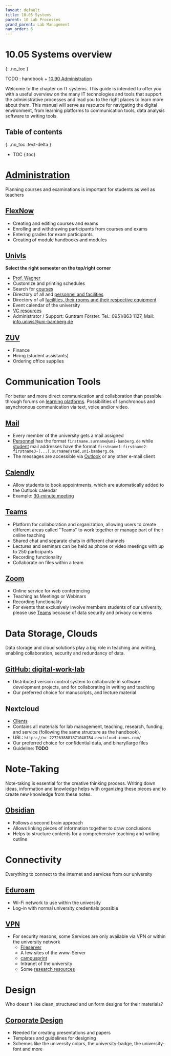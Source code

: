 ```yaml
---
layout: default
title: 10.05 Systems
parent: 10 Lab Processes
grand_parent: Lab Management
nav_order: 6
---
```


# 10.05 Systems overview
{: .no_toc }

TODO : handbook + [10.90 Administration](10.90.administration.html)

Welcome to the chapter on IT systems.
This guide is intended to offer you with a useful overview on the many IT technologies and tools that
support the administrative processes and lead you to the right places to learn more about them.
This manual will serve as resource for navigating the digital environment, from learning platforms to communication tools, data analysis software to
writing tools.

## Table of contents
{: .no_toc .text-delta }

- TOC
{:toc}

# [Administration](https://www.uni-bamberg.de/studium/im-studium/studienorganisation/internet-dienste/)

Planning courses and examinations is important for students as well as teachers

## [FlexNow](https://www.uni-bamberg.de/pruefungsamt/flexnow/fn2web/)

- Creating and editing courses and exams
- Enrolling and withdrawing participants from courses and exams
- Entering grades for exam participants
- Creating of module handbooks and modules

## [UnivIs](https://univis.uni-bamberg.de/)

**Select the right semester on the top/right corner**

- [Prof. Wagner](https://univis.uni-bamberg.de/form?dsc=anew/tel_view&pers=wiai/bereic_2/digita/wagner&anonymous=1&dir=wiai/bereic_2/digita&ref=pande&sem=2023s)
- Customize and printing schedules
- Search for [courses](https://univis.uni-bamberg.de/form?dsc=anew/lecture&anonymous=1&dir=guk&ref=room&sem=2023s)
- Directory of all and [personnel and facilities](https://univis.uni-bamberg.de/form?dsc=anew/pande&anonymous=1&dir=guk&ref=room&sem=2023s)
- Directory of
  all [facilities, their rooms and their respective equipment](https://univis.uni-bamberg.de/form?dsc=anew/room:&dir=&anonymous=1&ref=room&sem=2023s)
- Event calendar of the university
- [VC resources](https://vc.uni-bamberg.de/enrol/index.php?id=266)
- Administrator / Support: Guntram Förster. Tel.: 0951/863 1127, Mail: info.univis@uni-bamberg.de

## [ZUV](https://zuvportal.uni-bamberg.de/)

- Finance
- Hiring (student assistants)
- Ordering office supplies

# Communication Tools

For better and more direct communication and collaboration than possible through forums on
[learning platforms](#learning-platforms). Possibilities of synchronous and asynchronous communication
via text, voice and/or video.

## [Mail](https://www.uni-bamberg.de/its/dienstleistungen/mail/zugriff/)

- Every member of the university gets a mail assigned
- [Personnel](https://www.uni-bamberg.de/its/dienstleistungen/mail/wlv/) has the format `firstname.surname@uni-bamberg.de`
  while [student](https://www.uni-bamberg.de/its/dienstleistungen/mail/studium/) mail addresses have the
  format `firstname1-firstname2-firstname3-(...).surname@stud.uni-bamberg.de`
- The messages are accessible via [Outlook](https://www.uni-bamberg.de/its/dienstleistungen/mail/zugriff/outlook/) or any other e-mail client

## [Calendly](https://calendly.com/event_types/user/me)

- Allow students to book appointments, which are automatically added to the Outlook calendar
- Example: [30-minute meeting](https://calendly.com/gerit-wagner/30min?month=2023-07)

## [Teams](https://www.uni-bamberg.de/its/dienstleistungen/tele/video/teams/)

- Platform for collaboration and organization, allowing users to create different areas called "Teams" to work together or manage part of their online teaching
- Shared chat and separate chats in different channels
- Lectures and seminars can be held as phone or video meetings with up to 250 participants
- Recording functionality
- Collaborate on files within a team

## [Zoom](https://www.uni-bamberg.de/its/dienstleistungen/tele/video/zoom/)

- Online service for web conferencing
- Teaching as Meetings or Webinars
- Recording functionality
- For events that exclusively involve members students of our university, please use [Teams](#teams) because of data security and privacy concerns

# Data Storage, Clouds

Data storage and cloud solutions play a big role in teaching and writing, enabling collaboration, security and redundancy of data.

## [GitHub: digital-work-lab](https://github.com/digital-work-lab)

- Distributed version control system to collaborate in software development projects, and for collaborating in writing and teaching
- Our preferred choice for manuscripts, and lecture material

## Nextcloud

- [Clients](https://nextcloud.com/de/install/#install-clients)
- Contains all materials for lab management, teaching, research, funding, and service (following the same structure as the handbook).
- URL: ``https://nc-2272638881871040784.nextcloud-ionos.com/``
- Our preferred choice for confidential data, and binary/large files
- Guideline: **TODO**

# Note-Taking

Note-taking is essential for the creative thinking process. Writing down ideas, information and knowledge
helps with organizing these pieces and to create new knowledge from these notes.

## [Obsidian](https://obsidian.md/)

- Follows a second brain approach
- Allows linking pieces of information together to draw conclusions
- Helps to structure contents for a comprehensive teaching and writing outline

# Connectivity

Everything to connect to the internet and services from our university

## [Eduroam](https://www.uni-bamberg.de/its/dienstleistungen/netz/wlan/eduroam/)

- Wi-Fi network to use within the university
- Log-in with normal university credentials possible

## [VPN](https://www.uni-bamberg.de/its/dienstleistungen/netz/vpn/einrichten/)

- For security reasons, some Services are only available via VPN or within the university network
    - [Fileserver](#fileserver)
    - A few sites of the www-Server
    - [campusprint](#printing-and-scanning-campusprint)
    - Intranet of the university
    - Some [research resources](#research-resources)

# Design

Who doesn't like clean, structured and uniform designs for their materials?

## [Corporate Design](https://vc.uni-bamberg.de/course/view.php?id=265)

- Needed for creating presentations and papers
- Templates and guidelines for designing
- Schemes like the university colors, the university-badge, the university-font and more
